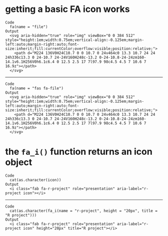 # getting a basic FA icon works

    Code
      fa(name = "file")
    Output
      <svg aria-hidden="true" role="img" viewBox="0 0 384 512" style="height:1em;width:0.75em;vertical-align:-0.125em;margin-left:auto;margin-right:auto;font-size:inherit;fill:currentColor;overflow:visible;position:relative;">
        <path d="M224 136V0H24C10.7 0 0 10.7 0 24v464c0 13.3 10.7 24 24 24h336c13.3 0 24-10.7 24-24V160H248c-13.2 0-24-10.8-24-24zm160-14.1v6.1H256V0h6.1c6.4 0 12.5 2.5 17 7l97.9 98c4.5 4.5 7 10.6 7 16.9z"></path>
      </svg>

---

    Code
      fa(name = "fas fa-file")
    Output
      <svg aria-hidden="true" role="img" viewBox="0 0 384 512" style="height:1em;width:0.75em;vertical-align:-0.125em;margin-left:auto;margin-right:auto;font-size:inherit;fill:currentColor;overflow:visible;position:relative;">
        <path d="M224 136V0H24C10.7 0 0 10.7 0 24v464c0 13.3 10.7 24 24 24h336c13.3 0 24-10.7 24-24V160H248c-13.2 0-24-10.8-24-24zm160-14.1v6.1H256V0h6.1c6.4 0 12.5 2.5 17 7l97.9 98c4.5 4.5 7 10.6 7 16.9z"></path>
      </svg>

# the `fa_i()` function returns an icon object

    Code
      cat(as.character(icon))
    Output
      <i class="fab fa-r-project" role="presentation" aria-label="r-project icon"></i>

---

    Code
      cat(as.character(fa_i(name = "r-project", height = "20px", title = "R project")))
    Output
      <i class="fab fa-r-project" role="presentation" aria-label="r-project icon" height="20px" title="R project"></i>

